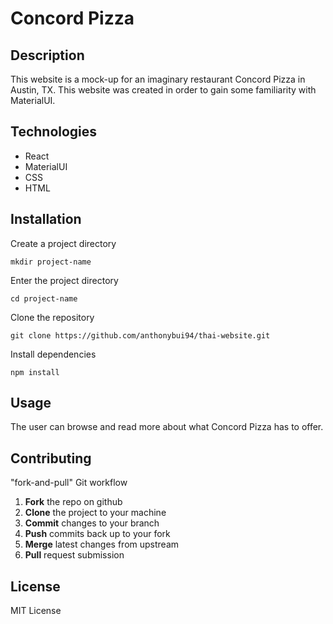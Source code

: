# Concord Pizza

## Description
This website is a mock-up for an imaginary restaurant Concord Pizza in Austin, TX. This website was created in order to gain some familiarity with MaterialUI. 

## Technologies 
- React
- MaterialUI
- CSS
- HTML

## Installation
Create a project directory

`mkdir project-name`

Enter the project directory

`cd project-name`

Clone the repository

`git clone https://github.com/anthonybui94/thai-website.git`

Install dependencies

`npm install`

## Usage
The user can browse and read more about what Concord Pizza has to offer.

## Contributing
"fork-and-pull" Git workflow
1. **Fork** the repo on github
2. **Clone** the project to your machine
3. **Commit** changes to your branch
4. **Push** commits back up to your fork
5. **Merge** latest changes from upstream
6. **Pull** request submission

## License
MIT License